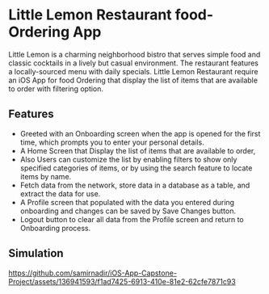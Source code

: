 # Little Lemon Restaurant food-Ordering App
Little Lemon is a charming neighborhood bistro that serves simple food and classic cocktails in a lively but casual environment. The restaurant features a locally-sourced menu with daily specials.
Little Lemon Restaurant require an iOS App for food Ordering that display the list of items that are available to order with filtering option. 

## Features

* Greeted with an Onboarding screen when the app is opened for the first time, which prompts you to enter your personal details.
* A Home Screen that Display the list of items that are available to order,
* Also Users can customize the list by enabling filters to show only specified categories of items, or by using the search feature to locate items by name.
* Fetch data from the network, store data in a database as a table, and extract the data for use.
* A Profile screen that populated with the data you entered during onboarding and changes can be saved by Save Changes button.
* Logout button to clear all data from the Profile screen and return to Onboarding process.

## Simulation

https://github.com/samirnadir/iOS-App-Capstone-Project/assets/136941593/f1ad7425-6913-410e-81e2-62cfe7871c93

